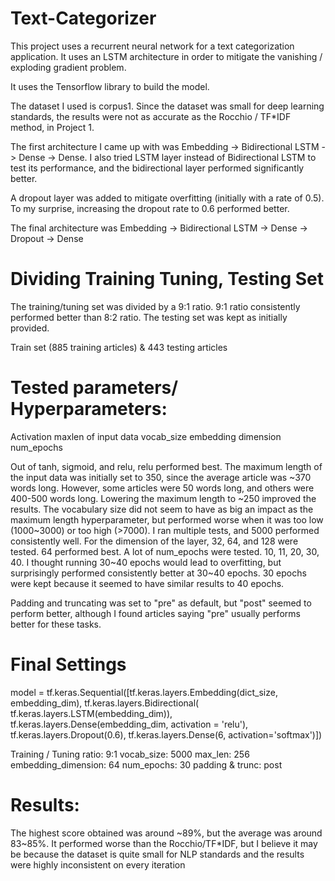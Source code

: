 # Text-Categorizer

This project uses a recurrent neural network for a text categorization application. It uses an LSTM architecture in order to mitigate the vanishing / exploding gradient problem.

It uses the Tensorflow library to build the model.

The dataset I used is corpus1. Since the dataset was small for deep learning standards, the results were not as accurate as the Rocchio / TF\*IDF method, in Project 1.

The first architecture I came up with was Embedding -> Bidirectional LSTM -> Dense -> Dense. I also tried LSTM layer instead of Bidirectional LSTM to test its performance, and the bidirectional layer performed significantly better.

A dropout layer was added to mitigate overfitting (initially with a rate of 0.5). To my surprise, increasing the dropout rate to 0.6 performed better.

The final architecture was Embedding -> Bidirectional LSTM -> Dense -> Dropout -> Dense

# Dividing Training Tuning, Testing Set

The training/tuning set was divided by a 9:1 ratio. 9:1 ratio consistently performed better than 8:2 ratio. The testing set
was kept as initially provided.

Train set (885 training articles) & 443 testing articles

# Tested parameters/ Hyperparameters:

Activation
maxlen of input data
vocab_size
embedding dimension
num_epochs

Out of tanh, sigmoid, and relu, relu performed best.
The maximum length of the input data was initially set to 350, since the average article was ~370 words long. However, some articles were 50 words long, and others were 400-500 words long. Lowering the maximum length to ~250 improved the results.
The vocabulary size did not seem to have as big an impact as the maximum length hyperparameter, but performed worse when it was too low (1000~3000) or too high (>7000). I ran multiple tests, and 5000 performed consistently well.
For the dimension of the layer, 32, 64, and 128 were tested. 64 performed best.
A lot of num_epochs were tested. 10, 11, 20, 30, 40. I thought running 30~40 epochs would lead to overfitting, but surprisingly performed consistently better at 30~40 epochs. 30 epochs were kept because it seemed to have similar results to 40 epochs.

Padding and truncating was set to "pre" as default, but "post" seemed to perform better, although I found articles saying "pre" usually performs better for these tasks.

# Final Settings

model = tf.keras.Sequential([tf.keras.layers.Embedding(dict_size, embedding_dim),
tf.keras.layers.Bidirectional(
tf.keras.layers.LSTM(embedding_dim)),
tf.keras.layers.Dense(embedding_dim, activation = 'relu'),
tf.keras.layers.Dropout(0.6),
tf.keras.layers.Dense(6, activation='softmax')])

Training / Tuning ratio: 9:1
vocab_size: 5000
max_len: 256
embedding_dimension: 64
num_epochs: 30
padding & trunc: post

# Results:

The highest score obtained was around ~89%, but the average was around 83~85%. It performed worse than the Rocchio/TF\*IDF, but I believe it may be because the dataset is quite small for NLP standards and the results were highly inconsistent on every iteration
